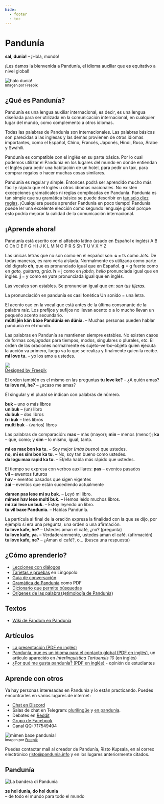 ```yaml
---
hide:
  - footer
  - toc
---
```


# Pandunía

**sal, dunia!**
– ¡Hola, mundo!

¡Les damos la bienvenida a Pandunía, el idioma auxiliar que es equitativo a nivel global! 

![](http://www.pandunia.info/grafe/halo_dunia.png "halo dunia!")  
<small>Imagen por [Freepik](http://www.freepik.com)</small>

## ¿Qué es Pandunía?

Pandunía es una lengua auxiliar internacional, es decir, es una lengua diseñada
para ser utilizada en la comunicación internacional, en cualquier lugar del
mundo, como complemento a otros idiomas.

Todas las palabras de Pandunía son internacionales.
Las palabras básicas son parecidas a las inglesas
y las demás provienen de otros idiomas importantes,
como el Español, Chino, Francés, Japonés, Hindi, Ruso, Árabe y Swahili.

Pandunía es compatible con el inglés en su parte básica. Por lo cual podemos utilizar el Pandunía en los lugares del mundo en donde entiendan el Inglés
para pedir una habitación de un hotel, para pedir un taxi, para comprar regalos o hacer muchas cosas similares.

Pandunia es regular y simple.
Entonces podrá ser aprendido mucho más fácil y rápido que el Inglés u otros idiomas nacionales.
No existen excepciones gramaticales ni reglas complicadas en Pandunía.
Pandunía es tan simple que su gramática básica se puede describir en [tan solo diez reglas](G-baze.md).
¡Cualquiera puede aprender Pandunía en poco tiempo!
Pandunia puede ler una excelente elección como segundo lenguaje global
porque esto podría mejorar la calidad de la comunicación internacional. 

## ¡Aprende ahora!

Pandunía está escrito con el alfabeto latino (usado en Español e inglés)
A B C Ch D E F G H I J K L M N O P R S Sh T U V X Y Z

Las únicas letras que no son como en el español son:
**c** = ts como _Jets_.
De todas maneras, es raro verla aislada.
Normalmente es utilizada como parte del dígrafo **ch**, que es pronunciado igual que en Español.
**g** = g fuerte como en _gato, guitarra, grúa_.
**h** = j como en _jabón, hello_ pronunciada igual que en inglés.
**j** = y como en _yate_ pronunciada igual que en inglés.

Las vocales son estables.
Se pronuncian igual que en:
<i>s<u>o</u>n t<u>u</u>s t<u>i</u>j<u>e</u>r<u>a</u>s</i>.

La pronunciación en pandunía es casi fonética
Un sonido = una letra.

El acento cae en la vocal que está antes de la última consonante de la palabra raíz.
Los prefijos y sufijos no llevan acento o a lo mucho llevan un pequeño acento secundario.  
**múlti jén kán báxe Pandúnia en dúnia.**
– Muchas personas pueden hablar pandunia en el mundo.

Las palabras en Pandunía se mantienen siempre estables.
No existen casos de formas _conjugadas_ para tiempos, modos, singulares o plurales, etc. 
El orden de las oraciones normalmente es sujeto–verbo–objeto
quien ejecuta la acción va primero, luego va lo que se realiza y finalmente quien la recibe. 
**mi love tu.**
– yo los amo a ustedes.

![](http://www.kupsala.net/grafe/Freepik_love.png)  
[Designed by Freepik](http://www.freepik.com)

El orden también es el mismo en las preguntas
**tu love ke?**
– ¿A quién amas?  
**tu love mi, he?**
– ¿acaso me amas?

El singular y el plural se indican con palabras de número.

**buk**
– uno o más libros  
**un buk**
– (un) libro  
**du buk**
– dos libros  
**tri buk**
– tres libros  
**multi buk**
– (varios) libros

Las palabras de comparación:
**max**
– más (mayor);
**min**
– menos (menor);
**ka**
– que, como; y
**sim**
– lo mismo, igual, tanto.

**mi es max bon ka tu.**
– Soy mejor (_más bueno_) que ustedes.  
**no, mi es sim bon ka tu.**
– No, soy tan bueno como ustedes.  
**da logu max rapid ka tu.**
– Él/ella habla más rápido que ustedes.

El tiempo se expresa con verbos auxiliares:
**pas**
– eventos pasados  
**vil**
– ewentos futuros  
**hav**
– eventos pasados que sigen vigentes  
**zai**
– eventos que están sucediendo actualmente

**damen pas lese mi su buk.**
– Leyó mi libro.  
**mimen hav lese multi buk.**
– Hemos leído muchos libros.  
**mi zai lese un buk.**
– Estoy leyendo un libro.  
**tu vil baxe Pandunia.**
– Hablas Pandunía.

La partícula al final de la oración expresa la finalidad con la que se dijo,
por ejemplo si era una pregunta, una orden o una afirmación.  
**tu love kafe, he?**
– Ustedes aman el café, ¿no? (pregunta)  
**tu love kafe, ya.**
– Verdaderammente, ustedes aman el café. (afirmación)  
**tu love kafe, ne?**
– ¿Aman el café?, o... (busca una respuesta)


## ¿Cómo aprenderlo?

- [Lecciones con diálogos](K-kurse.md)
- [Tarjetas y pruebas](https://lingopolo.org/pandunia/) en Lingopolo
- [Guía de conversación](G-baze.md)
- [Gramática de Pandunía](pan.pdf) como PDF
- [Dicionario que permite búsquedas](http://www.pandunia.info/pandunia/logia.html)
- [Orígenes de las palabras(etimología de Pandunía)](leksaslia.md)


## Textos

- [Wiki de Fandom en Pandunía](https://pandunia.fandom.com/)

## Artículos

- [La presentación (PDF en inglés)](http://www.pandunia.info/engli/Pandunia-presentation.pdf)
- [Pandunía, que es un idioma para el contacto global (PDF en inglés)](http://www.pandunia.info/makal/Pandunia_in_Interlinguistica_Tartuensis_10.pdf),
  un artículo aparecido en *Interlinguistica Tartuensis 10* (en inglés)
- [¿Por qué me gusta pandunía? (PDF en inglés)](http://www.pandunia.info/makal/Why_do_I_like_Pandunia.pdf) - opinión de estudiantes

## Aprende con otros

Ya hay personas interesadas en Pandunía y lo están practicando.
Puedes encontrarles en varios lugares de internet: 

- [Chat en Discord](https://discord.gg/jf5GHcHXKk)
- Salas de chat en Telegram:
  [plurilingüe](https://t.me/pandunia_grupe) y
  [en pandunia](https://t.me/joinchat/AAAAAENlKqzlMtGkrmf5rg).
- Debates en [Reddit](https://www.reddit.com/r/pandunia/)
- [Grupo de Facebook](http://www.facebook.com/groups/pandunia)
- Canal QQ: 717549404

![](http://www.pandunia.info/grafe/mimen_baxe_pandunia.png "mimen baxe pandunia!")  
<small>Imagen por [Freepik](http://www.freepik.com)</small>

Puedes contactar mail al creador de Pandunía, Risto Kupsala, en al
correo electrónico [risto@pandunia.info](mailto:risto@pandunia.info) y en los
lugares anteriormente citados.

## Pandunía

![](http://www.pandunia.info/grafe/bandera.png "La bandera di Pandunia")

**ze hol dunia, do hol dunia**  
– de todo el mundo para todo el mundo
